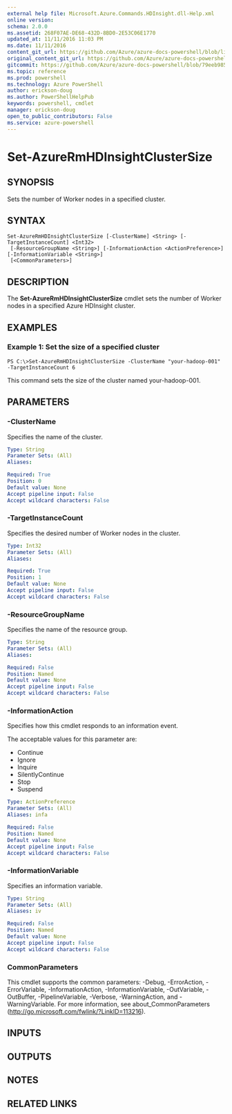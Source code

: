 ```yaml
---
external help file: Microsoft.Azure.Commands.HDInsight.dll-Help.xml
online version: 
schema: 2.0.0
ms.assetid: 268F07AE-DE68-432D-8BD0-2E53C06E1770
updated_at: 11/11/2016 11:03 PM
ms.date: 11/11/2016
content_git_url: https://github.com/Azure/azure-docs-powershell/blob/live/azureps-cmdlets-docs/ResourceManager/AzureRM.HDInsight/v2.1.0/Set-AzureRmHDInsightClusterSize.md
original_content_git_url: https://github.com/Azure/azure-docs-powershell/blob/live/azureps-cmdlets-docs/ResourceManager/AzureRM.HDInsight/v2.1.0/Set-AzureRmHDInsightClusterSize.md
gitcommit: https://github.com/Azure/azure-docs-powershell/blob/79eeb985ea480979357fb4695832a0c3d29a48bf/azureps-cmdlets-docs/ResourceManager/AzureRM.HDInsight/v2.1.0/Set-AzureRmHDInsightClusterSize.md
ms.topic: reference
ms.prod: powershell
ms.technology: Azure PowerShell
author: erickson-doug
ms.author: PowerShellHelpPub
keywords: powershell, cmdlet
manager: erickson-doug
open_to_public_contributors: False
ms.service: azure-powershell
---
```


# Set-AzureRmHDInsightClusterSize

## SYNOPSIS
Sets the number of Worker nodes in a specified cluster.

## SYNTAX

```
Set-AzureRmHDInsightClusterSize [-ClusterName] <String> [-TargetInstanceCount] <Int32>
 [-ResourceGroupName <String>] [-InformationAction <ActionPreference>] [-InformationVariable <String>]
 [<CommonParameters>]
```

## DESCRIPTION
The **Set-AzureRmHDInsightClusterSize** cmdlet sets the number of Worker nodes in a specified Azure HDInsight cluster.

## EXAMPLES

### Example 1: Set the size of a specified cluster
```
PS C:\>Set-AzureRmHDInsightClusterSize -ClusterName "your-hadoop-001" -TargetInstanceCount 6
```

This command sets the size of the cluster named your-hadoop-001.

## PARAMETERS

### -ClusterName
Specifies the name of the cluster.

```yaml
Type: String
Parameter Sets: (All)
Aliases: 

Required: True
Position: 0
Default value: None
Accept pipeline input: False
Accept wildcard characters: False
```

### -TargetInstanceCount
Specifies the desired number of Worker nodes in the cluster.

```yaml
Type: Int32
Parameter Sets: (All)
Aliases: 

Required: True
Position: 1
Default value: None
Accept pipeline input: False
Accept wildcard characters: False
```

### -ResourceGroupName
Specifies the name of the resource group.

```yaml
Type: String
Parameter Sets: (All)
Aliases: 

Required: False
Position: Named
Default value: None
Accept pipeline input: False
Accept wildcard characters: False
```

### -InformationAction
Specifies how this cmdlet responds to an information event.

The acceptable values for this parameter are:

- Continue
- Ignore
- Inquire
- SilentlyContinue
- Stop
- Suspend

```yaml
Type: ActionPreference
Parameter Sets: (All)
Aliases: infa

Required: False
Position: Named
Default value: None
Accept pipeline input: False
Accept wildcard characters: False
```

### -InformationVariable
Specifies an information variable.

```yaml
Type: String
Parameter Sets: (All)
Aliases: iv

Required: False
Position: Named
Default value: None
Accept pipeline input: False
Accept wildcard characters: False
```

### CommonParameters
This cmdlet supports the common parameters: -Debug, -ErrorAction, -ErrorVariable, -InformationAction, -InformationVariable, -OutVariable, -OutBuffer, -PipelineVariable, -Verbose, -WarningAction, and -WarningVariable. For more information, see about_CommonParameters (http://go.microsoft.com/fwlink/?LinkID=113216).

## INPUTS

## OUTPUTS

## NOTES

## RELATED LINKS


